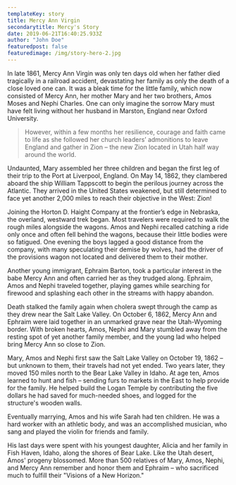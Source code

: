 ```yaml
---
templateKey: story
title: Mercy Ann Virgin
secondarytitle: Mercy's Story
date: 2019-06-21T16:40:25.933Z
author: "John Doe"
featuredpost: false
featuredimage: /img/story-hero-2.jpg
---
```


In late 1861, Mercy Ann Virgin was only ten days old when her father died tragically in a railroad accident, devastating her family as only the death of a close loved one can. It was a bleak time for the little family, which now consisted of Mercy Ann, her mother Mary and her two brothers, Amos Moses and Nephi Charles. One can only imagine the sorrow Mary must have felt living without her husband in Marston, England near Oxford University.

> However, within a few months her resilience, courage and faith came to life as she followed her church leaders’ admonitions to leave England and gather in Zion – the new Zion located in Utah half way around the world.

Undaunted, Mary assembled her three children and began the first leg of their trip to the Port at Liverpool, England. On May 14, 1862, they clambered aboard the ship William Tappscott to begin the perilous journey across the Atlantic. They arrived in the United States weakened, but still determined to face yet another 2,000 miles to reach their objective in the West: Zion!

Joining the Horton D. Haight Company at the frontier’s edge in Nebraska, the overland, westward trek began. Most travelers were required to walk the rough miles alongside the wagons. Amos and Nephi recalled catching a ride only once and often fell behind the wagons, because their little bodies were so fatigued. One evening the boys lagged a good distance from the company, with many speculating their demise by wolves, had the driver of the provisions wagon not located and delivered them to their mother.

Another young immigrant, Ephraim Barton, took a particular interest in the babe Mercy Ann and often carried her as they trudged along. Ephraim, Amos and Nephi traveled together, playing games while searching for firewood and splashing each other in the streams with happy abandon.

Death stalked the family again when cholera swept through the camp as they drew near the Salt Lake Valley. On October 6, 1862, Mercy Ann and Ephraim were laid together in an unmarked grave near the Utah-Wyoming border. With broken hearts, Amos, Nephi and Mary stumbled away from the resting spot of yet another family member, and the young lad who helped bring Mercy Ann so close to Zion.

Mary, Amos and Nephi first saw the Salt Lake Valley on October 19, 1862 – but unknown to them, their travels had not yet ended. Two years later, they moved 150 miles north to the Bear Lake Valley in Idaho. At age ten, Amos learned to hunt and fish – sending furs to markets in the East to help provide for the family. He helped build the Logan Temple by contributing the five dollars he had saved for much-needed shoes, and logged for the structure's wooden walls.

Eventually marrying, Amos and his wife Sarah had ten children. He was a hard worker with an athletic body, and was an accomplished musician, who sang and played the violin for friends and family.

His last days were spent with his youngest daughter, Alicia and her family in Fish Haven, Idaho, along the shores of Bear Lake. Like the Utah desert, Amos' progeny blossomed. More than 500 relatives of Mary, Amos, Nephi, and Mercy Ann remember and honor them and Ephraim – who sacrificed much to fulfill their "Visions of a New Horizon."

